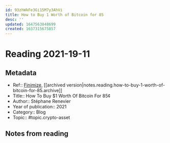 ```yaml
---
id: 93zhWkFe3Gi15M7y3AhVi
title: How to Buy 1 Worth of Bitcoin for 85
desc: ''
updated: 1647563848699
created: 1637315675857
---
```

# Reading 2021-19-11

## Metadata

- Ref:: [Finimize](https://subscriptions.finimize.com/content/Q29udGVudFBpZWNlOjM3NjU=/how-to-buy-1-worth-of-bitcoin-for-85), [[archived version|notes.reading.how-to-buy-1-worth-of-bitcoin-for-85.archive]]
- Title:: How To Buy $1 Worth Of Bitcoin For 85¢
- Author:: Stéphane Renevier
- Year of publication:: 2021
- Category:: Blog
- Topic:: #topic.crypto-asset

## Notes from reading
